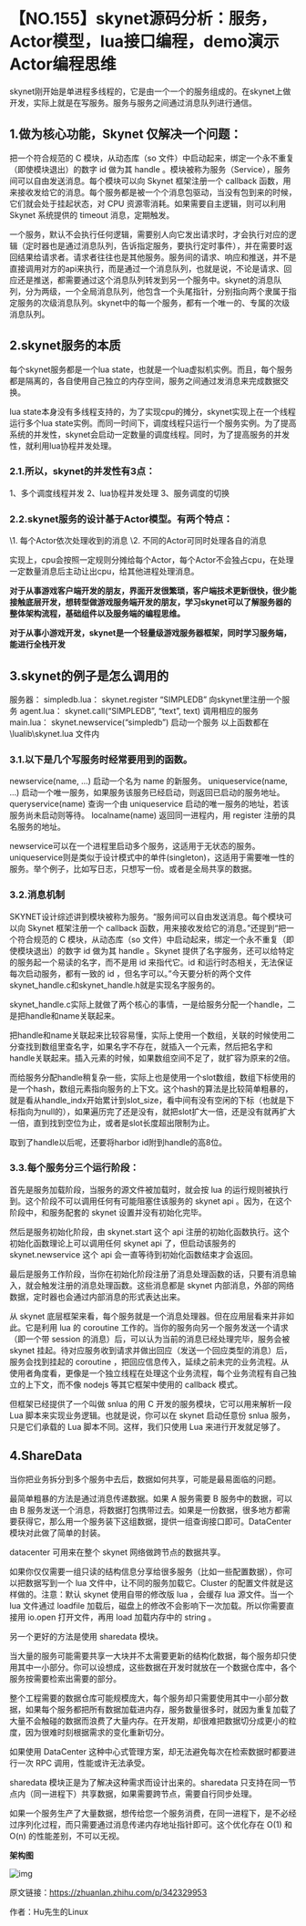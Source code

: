 # 【NO.155】skynet源码分析：服务，Actor模型，lua接口编程，demo演示Actor编程思维

skynet刚开始是单进程多线程的，它是由一个一个的服务组成的。在skynet上做开发，实际上就是在写服务。服务与服务之间通过消息队列进行通信。

## **1.做为核心功能，Skynet 仅解决一个问题：**

把一个符合规范的 C 模块，从动态库（so 文件）中启动起来，绑定一个永不重复（即使模块退出）的数字 id 做为其 handle 。模块被称为服务（Service），服务间可以自由发送消息。每个模块可以向 Skynet 框架注册一个 callback 函数，用来接收发给它的消息。每个服务都是被一个个消息包驱动，当没有包到来的时候，它们就会处于挂起状态，对 CPU 资源零消耗。如果需要自主逻辑，则可以利用 Skynet 系统提供的 timeout 消息，定期触发。

一个服务，默认不会执行任何逻辑，需要别人向它发出请求时，才会执行对应的逻辑（定时器也是通过消息队列，告诉指定服务，要执行定时事件），并在需要时返回结果给请求者。请求者往往也是其他服务。服务间的请求、响应和推送，并不是直接调用对方的api来执行，而是通过一个消息队列，也就是说，不论是请求、回应还是推送，都需要通过这个消息队列转发到另一个服务中。skynet的消息队列，分为两级，一个全局消息队列，他包含一个头尾指针，分别指向两个隶属于指定服务的次级消息队列。skynet中的每一个服务，都有一个唯一的、专属的次级消息队列。

## 2.**skynet服务的本质**

每个skynet服务都是一个lua state，也就是一个lua虚拟机实例。而且，每个服务都是隔离的，各自使用自己独立的内存空间，服务之间通过发消息来完成数据交换。

lua state本身没有多线程支持的，为了实现cpu的摊分，skynet实现上在一个线程运行多个lua state实例。而同一时间下，调度线程只运行一个服务实例。为了提高系统的并发性，skynet会启动一定数量的调度线程。同时，为了提高服务的并发性，就利用lua协程并发处理。

### **2.1.所以，skynet的并发性有3点：**

1、多个调度线程并发
2、lua协程并发处理
3、服务调度的切换

### 2.2.**skynet服务的设计基于Actor模型。有两个特点：**

\1. 每个Actor依次处理收到的消息
\2. 不同的Actor可同时处理各自的消息

实现上，cpu会按照一定规则分摊给每个Actor，每个Actor不会独占cpu，在处理一定数量消息后主动让出cpu，给其他进程处理消息。

**对于从事游戏客户端开发的朋友，界面开发很繁琐，客户端技术更新很快，很少能接触底层开发，想转型做游戏服务端开发的朋友，学习skynet可以了解服务器的整体架构流程，基础组件以及服务端的编程思维。**

**对于从事小游戏开发，skynet是一个轻量级游戏服务器框架，同时学习服务端，能进行全栈开发**

## 3.skynet的例子是怎么调用的

服务器：
simpledb.lua： skynet.register “SIMPLEDB” 向skynet里注册一个服务
agent.lua： skynet.call(“SIMPLEDB”, “text”, text) 调用相应的服务
main.lua： skynet.newservice(“simpledb”) 启动一个服务
以上函数都在\lualib\skynet.lua 文件内

### **3.1.以下是几个写服务时经常要用到的函数。**

newservice(name, …) 启动一个名为 name 的新服务。
uniqueservice(name, …) 启动一个唯一服务，如果服务该服务已经启动，则返回已启动的服务地址。
queryservice(name) 查询一个由 uniqueservice 启动的唯一服务的地址，若该服务尚未启动则等待。
localname(name) 返回同一进程内，用 register 注册的具名服务的地址。

newservice可以在一个进程里启动多个服务，这适用于无状态的服务。
uniqueservice则是类似于设计模式中的单件(singleton)，这适用于需要唯一性的服务。举个例子，比如写日志，只想写一份。或者是全局共享的数据。

### 3.2.**消息机制**

SKYNET设计综述讲到模块被称为服务。“服务间可以自由发送消息。每个模块可以向 Skynet 框架注册一个 callback 函数，用来接收发给它的消息。”还提到“把一个符合规范的 C 模块，从动态库（so 文件）中启动起来，绑定一个永不重复（即使模块退出）的数字 id 做为其 handle 。Skynet 提供了名字服务，还可以给特定的服务起一个易读的名字，而不是用 id 来指代它。id 和运行时态相关，无法保证每次启动服务，都有一致的 id ，但名字可以。”今天要分析的两个文件skynet_handle.c和skynet_handle.h就是实现名字服务的。

skynet_handle.c实际上就做了两个核心的事情，一是给服务分配一个handle，二是把handle和name关联起来。

把handle和name关联起来比较容易懂，实际上使用一个数组，关联的时候使用二分查找到数组里查名字，如果名字不存在，就插入一个元素，然后把名字和handle关联起来。插入元素的时候，如果数组空间不足了，就扩容为原来的2倍。

而给服务分配handle稍复杂一些，实际上也是使用一个slot数组，数组下标使用的是一个hash，数组元素指向服务的上下文。这个hash的算法是比较简单粗暴的，就是看从handle_indx开始累计到slot_size，看中间有没有空闲的下标（也就是下标指向为null的），如果遍历完了还是没有，就把slot扩大一倍，还是没有就再扩大一倍，直到找到空位为止，或者是slot长度超出限制为止。

取到了handle以后呢，还要将harbor id附到handle的高8位。

### **3.3.每个服务分三个运行阶段：**

首先是服务加载阶段，当服务的源文件被加载时，就会按 lua 的运行规则被执行到。这个阶段不可以调用任何有可能阻塞住该服务的 skynet api 。因为，在这个阶段中，和服务配套的 skynet 设置并没有初始化完毕。

然后是服务初始化阶段，由 skynet.start 这个 api 注册的初始化函数执行。这个初始化函数理论上可以调用任何 skynet api 了，但启动该服务的 skynet.newservice 这个 api 会一直等待到初始化函数结束才会返回。

最后是服务工作阶段，当你在初始化阶段注册了消息处理函数的话，只要有消息输入，就会触发注册的消息处理函数。这些消息都是 skynet 内部消息，外部的网络数据，定时器也会通过内部消息的形式表达出来。

从 skynet 底层框架来看，每个服务就是一个消息处理器。但在应用层看来并非如此。它是利用 lua 的 coroutine 工作的。当你的服务向另一个服务发送一个请求（即一个带 session 的消息）后，可以认为当前的消息已经处理完毕，服务会被 skynet 挂起。待对应服务收到请求并做出回应（发送一个回应类型的消息）后，服务会找到挂起的 coroutine ，把回应信息传入，延续之前未完的业务流程。从使用者角度看，更像是一个独立线程在处理这个业务流程，每个业务流程有自己独立的上下文，而不像 nodejs 等其它框架中使用的 callback 模式。

但框架已经提供了一个叫做 snlua 的用 C 开发的服务模块，它可以用来解析一段 Lua 脚本来实现业务逻辑。也就是说，你可以在 skynet 启动任意份 snlua 服务，只是它们承载的 Lua 脚本不同。这样，我们只使用 Lua 来进行开发就足够了。

## 4.ShareData

当你把业务拆分到多个服务中去后，数据如何共享，可能是最易面临的问题。

最简单粗暴的方法是通过消息传递数据。如果 A 服务需要 B 服务中的数据，可以由 B 服务发送一个消息，将数据打包携带过去。如果是一份数据，很多地方都需要获得它，那么用一个服务装下这组数据，提供一组查询接口即可。DataCenter 模块对此做了简单的封装。

datacenter 可用来在整个 skynet 网络做跨节点的数据共享。

如果你仅仅需要一组只读的结构信息分享给很多服务（比如一些配置数据），你可以把数据写到一个 lua 文件中，让不同的服务加载它。Cluster 的配置文件就是这样做的。注意：默认 skynet 使用自带的修改版 lua ，会缓存 lua 源文件。当一个 lua 文件通过 loadfile 加载后，磁盘上的修改不会影响下一次加载。所以你需要直接用 io.open 打开文件，再用 load 加载内存中的 string 。

另一个更好的方法是使用 sharedata 模块。

当大量的服务可能需要共享一大块并不太需要更新的结构化数据，每个服务却只使用其中一小部分。你可以设想成，这些数据在开发时就放在一个数据仓库中，各个服务按需要检索出需要的部分。

整个工程需要的数据仓库可能规模庞大，每个服务却只需要使用其中一小部分数据，如果每个服务都把所有数据加载进内存，服务数量很多时，就因为重复加载了大量不会触碰的数据而浪费了大量内存。在开发期，却很难把数据切分成更小的粒度，因为很难时刻根据需求的变化重新切分。

如果使用 DataCenter 这种中心式管理方案，却无法避免每次在检索数据时都要进行一次 RPC 调用，性能或许无法承受。

sharedata 模块正是为了解决这种需求而设计出来的。sharedata 只支持在同一节点内（同一进程下）共享数据，如果需要跨节点，需要自行同步处理。

如果一个服务生产了大量数据，想传给您一个服务消费，在同一进程下，是不必经过序列化过程，而只需要通过消息传递内存地址指针即可。这个优化存在 O(1) 和 O(n) 的性能差别，不可以无视。

**架构图**

![img](https://pic1.zhimg.com/80/v2-23fbfd8ebeb0dcb42a070e130e3b7480_720w.webp)

原文链接：https://zhuanlan.zhihu.com/p/342329953

作者：Hu先生的Linux
